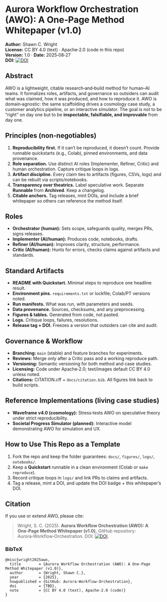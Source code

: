 # Aurora Workflow Orchestration (AWO): A One‑Page Method Whitepaper (v1.0)

**Author:** Shawn C. Wright  
**License:** CC BY 4.0 (text) · Apache‑2.0 (code in this repo)  
**Version:** 1.0 · **Date:** 2025‑08‑27  
**DOI:** [![DOI](https://zenodo.org/badge/DOI/10.5281/zenodo.17013612.svg)](https://doi.org/10.5281/zenodo.17013612)

## Abstract
AWO is a lightweight, citable research‑and‑build method for human–AI teams. It formalizes roles, artifacts, and governance so outsiders can audit what was claimed, how it was produced, and how to reproduce it. AWO is domain‑agnostic: the same scaffolding drives a cosmology case study, a customer analytics pipeline, or an interactive simulator. The goal is not to be “right” on day one but to be **inspectable, falsifiable, and improvable** from day one.

## Principles (non‑negotiables)
1. **Reproducibility first.** If it can’t be reproduced, it doesn’t count. Provide runnable quickstarts (e.g., Colab), pinned environments, and data provenance.  
2. **Role separation.** Use distinct AI roles (Implementer, Refiner, Critic) and human orchestration. Capture critique loops in logs.  
3. **Artifact discipline.** Every claim ties to artifacts (figures, CSVs, logs) and can be rebuilt via scripts/notebooks.  
4. **Transparency over theatrics.** Label speculative work. Separate **Runnable** from **Archived**. Keep a changelog.  
5. **Citable anchors.** Tag releases, mint DOIs, and include a brief whitepaper so others can reference the method itself.

## Roles
- **Orchestrator (human):** Sets scope, safeguards quality, merges PRs, signs releases.
- **Implementer (AI/human):** Produces code, notebooks, drafts.
- **Refiner (AI/human):** Improves clarity, structure, performance.
- **Critic (AI/human):** Hunts for errors, checks claims against artifacts and standards.

## Standard Artifacts
- **README with Quickstart.** Minimal steps to reproduce one headline result.
- **Environment pins.** `requirements.txt` or lockfile; Colab/PT versions noted.
- **Run manifests.** What was run, with parameters and seeds.
- **Data provenance.** Sources, checksums, and any preprocessing.
- **Figures & tables.** Generated from code, not pasted.
- **Logs.** Critique loops, failures, resolutions.
- **Release tag + DOI.** Freezes a version that outsiders can cite and audit.

## Governance & Workflow
- **Branching:** `main` (stable) and feature branches for experiments.  
- **Reviews:** Merge only after a Critic pass and a working reproduce path.  
- **Versioning:** Semantic versioning for both method and case studies.  
- **Licensing:** Code under Apache‑2.0; text/images default CC BY 4.0 unless noted.  
- **Citations:** CITATION.cff + `docs/citation.bib`. All figures link back to build scripts.

## Reference Implementations (living case studies)
- **Waveframe v4.0 (cosmology):** Stress‑tests AWO on speculative theory under strict reproducibility.    
- **Societal Progress Simulator (planned):** Interactive model demonstrating AWO for simulation and UX.

## How to Use This Repo as a Template
1. Fork the repo and keep the folder guarantees: `docs/`, `figures/`, `logs/`, `notebooks/`.  
2. Keep a **Quickstart** runnable in a clean environment (Colab or `make reproduce`).  
3. Record critique loops in `logs/` and link PRs to claims and artifacts.  
4. Tag a release, mint a DOI, and update the DOI badge + this whitepaper’s DOI.

## Citation
If you use or extend AWO, please cite:

> Wright, S. C. (2025). **Aurora Workflow Orchestration (AWO): A One‑Page Method Whitepaper (v1.0).** GitHub repository: Aurora‑Workflow‑Orchestration. DOI: [![DOI](https://zenodo.org/badge/DOI/10.5281/zenodo.17013612.svg)](https://doi.org/10.5281/zenodo.17013612).

### BibTeX
```
@misc{wright2025awo,
  title        = {Aurora Workflow Orchestration (AWO): A One-Page Method Whitepaper (v1.0)},
  author       = {Wright, Shawn C.},
  year         = {2025},
  howpublished = {GitHub: Aurora-Workflow-Orchestration},
  doi          = {TBD},
  note         = {CC BY 4.0 (text), Apache-2.0 (code)}
}
```
